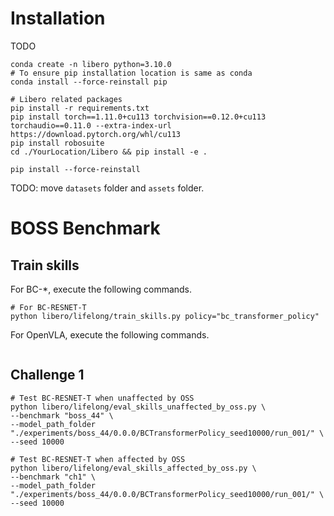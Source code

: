 # Installation
TODO
```shell
conda create -n libero python=3.10.0
# To ensure pip installation location is same as conda
conda install --force-reinstall pip

# Libero related packages
pip install -r requirements.txt
pip install torch==1.11.0+cu113 torchvision==0.12.0+cu113 torchaudio==0.11.0 --extra-index-url https://download.pytorch.org/whl/cu113
pip install robosuite
cd ./YourLocation/Libero && pip install -e .
```

```shell
pip install --force-reinstall 
```

TODO: move `datasets` folder and `assets` folder.

# BOSS Benchmark

## Train skills
For BC-*, execute the following commands.
```shell
# For BC-RESNET-T
python libero/lifelong/train_skills.py policy="bc_transformer_policy"
```
For OpenVLA, execute the following commands.
```shell

```

## Challenge 1
```shell
# Test BC-RESNET-T when unaffected by OSS
python libero/lifelong/eval_skills_unaffected_by_oss.py \
--benchmark "boss_44" \
--model_path_folder "./experiments/boss_44/0.0.0/BCTransformerPolicy_seed10000/run_001/" \
--seed 10000

# Test BC-RESNET-T when affected by OSS
python libero/lifelong/eval_skills_affected_by_oss.py \
--benchmark "ch1" \
--model_path_folder "./experiments/boss_44/0.0.0/BCTransformerPolicy_seed10000/run_001/" \
--seed 10000
```
